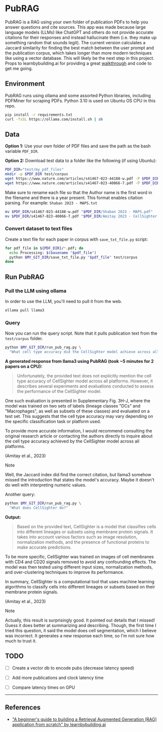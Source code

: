 # PubRAG

PubRAG is a RAG using your own folder of publication PDFs to help you answer questions and cite sources. This app was made because large language models (LLMs) like ChatGPT and others do not provide accurate citations for their responses and instead hallucinate them (i.e. they make up something random that sounds legit). The current version calculates a Jaccard similarity for finding the best match between the user prompt and the publication corpus, which takes longer than more modern techniques like using a vector database. This will likely be the next step in this project. Props to learnbybuilding.ai for providing a great [walkthrough](https://learnbybuilding.ai/tutorials/rag-from-scratch) and code to get me going. 


## Environment

PubRAG runs using ollama and some assorted Python libraries, including PDFMiner for scraping PDFs. Python 3.10 is used on Ubuntu OS CPU in this repo. 

```sh
pip install -r requirements.txt
curl -fsSL https://ollama.com/install.sh | sh
```

## Data

**Option 1:** Use your own folder of PDF files and save the path as the bash variable `PDF_DIR`.

**Option 2:** Download test data to a folder like the following (if using Ubuntu):

```sh
PDF_DIR="test/my_pdf_files"
mkdir -p $PDF_DIR test/corpus
wget https://www.nature.com/articles/s41467-023-44188-w.pdf -P $PDF_DIR
wget https://www.nature.com/articles/s41467-023-40066-7.pdf -P $PDF_DIR
```

Make sure to rename each file so that the Author name is the first word in the filename and there is a year present. This format enables citation parsing. For example: `Shaban 2023 - MAPS.txt`

```sh
mv $PDF_DIR/s41467-023-44188-w.pdf "$PDF_DIR/Shaban 2023 - MAPS.pdf"
mv $PDF_DIR/s41467-023-40066-7.pdf "$PDF_DIR/Amitay 2023 - CellSighter.pdf"
```


### Convert dataset to text files

Create a text file for each paper in corpus with `save_txt_file.py` script:

```sh
for pdf_file in ${PDF_DIR}/*.pdf; do
  echo Processing: $(basename "$pdf_file")
  python $MY_GIT_DIR/save_txt_file.py "$pdf_file" test/corpus
done
```


## Run PubRAG

### Pull the LLM using ollama

In order to use the LLM, you'll need to pull it from the web. 

```sh
ollama pull llama3
```

### Query

Now you can run the query script. Note that it pulls publication text from the `test/corpus` folder. 

```sh
python $MY_GIT_DIR/run_pub_rag.py \
  "What cell type accuracy did the CellSighter model achieve across all platforms?"
```

**A generated response from llama3 using PubRAG (took ~5 minutes for 2 papers on a CPU):**

> Unfortunately, the provided text does not explicitly mention the cell type accuracy of CellSighter model across all platforms. However, it describes several experiments and evaluations conducted to assess the performance of the CellSighter model.
> 
One such evaluation is presented in Supplementary Fig. 3H-J, where the model was trained on two sets of labels (lineage classes "DCs" and "Macrophages", as well as subsets of these classes) and evaluated on a test set. This suggests that the cell type accuracy may vary depending on the specific classification task or platform used.
>
To provide more accurate information, I would recommend consulting the original research article or contacting the authors directly to inquire about the cell type accuracy achieved by the CellSighter model across all platforms.
> 
(Amitay et al., 2023)


> [!NOTE]
> Well, the Jaccard index did find the correct citation, but llama3 somehow missed the introduction that states the model's accuracy. Maybe it doesn't do well with interpreting numeric values.


Another query:

```sh
python $MY_GIT_DIR/run_pub_rag.py \
  "What does CellSighter do?"
```

**Output:**

> Based on the provided text, CellSighter is a model that classifies cells into different lineages or subsets using membrane protein signals. It takes into account various factors such as image resolution, normalization methods, and the presence of functional proteins to make accurate predictions.
>
To be more specific, CellSighter was trained on images of cell membranes with CD4 and CD20 signals removed to avoid any confounding effects. The model was then tested using different input sizes, normalization methods, and over-clustering techniques to improve its performance.
>
In summary, CellSighter is a computational tool that uses machine learning algorithms to classify cells into different lineages or subsets based on their membrane protein signals.
>
(Amitay et al., 2023)


> [!NOTE]
> Actually, this result is surprisingly good. It pointed out details that I missed! Guess it does better at summarizing and describing. Though, the first time I tried this question, it said the model does cell segmentation, which I believe was incorrect. It generates a new response each time, so I'm not sure how much to trust it.



## TODO

- [ ] Create a vector db to encode pubs (decrease latency speed)
- [ ] Add more publications and clock latency time
- [ ] Compare latency times on GPU


* * *

## References

 - ["A beginner's guide to building a Retrieval Augmented Generation (RAG) application from scratch" by learnbybuilding.ai](https://learnbybuilding.ai/tutorials/rag-from-scratch)

